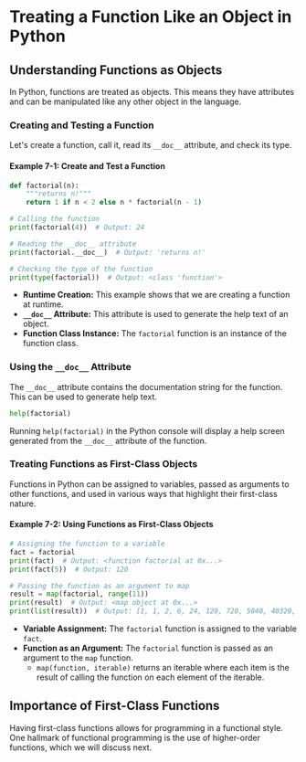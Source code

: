 # Treating a Function Like an Object in Python

## Understanding Functions as Objects

In Python, functions are treated as objects. This means they have attributes and can be manipulated like any other object in the language.

### Creating and Testing a Function

Let's create a function, call it, read its `__doc__` attribute, and check its type.

#### Example 7-1: Create and Test a Function

```python
def factorial(n):
    """returns n!"""
    return 1 if n < 2 else n * factorial(n - 1)

# Calling the function
print(factorial(4))  # Output: 24

# Reading the __doc__ attribute
print(factorial.__doc__)  # Output: 'returns n!'

# Checking the type of the function
print(type(factorial))  # Output: <class 'function'>
```

- **Runtime Creation:** This example shows that we are creating a function at runtime.
- **`__doc__` Attribute:** This attribute is used to generate the help text of an object.
- **Function Class Instance:** The `factorial` function is an instance of the function class.

### Using the `__doc__` Attribute

The `__doc__` attribute contains the documentation string for the function. This can be used to generate help text.

```python
help(factorial)
```

Running `help(factorial)` in the Python console will display a help screen generated from the `__doc__` attribute of the function.

### Treating Functions as First-Class Objects

Functions in Python can be assigned to variables, passed as arguments to other functions, and used in various ways that highlight their first-class nature.

#### Example 7-2: Using Functions as First-Class Objects

```python
# Assigning the function to a variable
fact = factorial
print(fact)  # Output: <function factorial at 0x...>
print(fact(5))  # Output: 120

# Passing the function as an argument to map
result = map(factorial, range(11))
print(result)  # Output: <map object at 0x...>
print(list(result))  # Output: [1, 1, 2, 6, 24, 120, 720, 5040, 40320, 362880, 3628800]
```

- **Variable Assignment:** The `factorial` function is assigned to the variable `fact`.
- **Function as an Argument:** The `factorial` function is passed as an argument to the `map` function.
  - `map(function, iterable)` returns an iterable where each item is the result of calling the function on each element of the iterable.

## Importance of First-Class Functions

Having first-class functions allows for programming in a functional style. One hallmark of functional programming is the use of higher-order functions, which we will discuss next.
